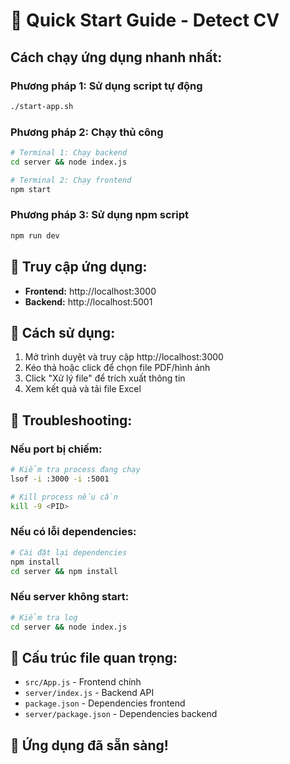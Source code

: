 # 🚀 Quick Start Guide - Detect CV

## Cách chạy ứng dụng nhanh nhất:

### Phương pháp 1: Sử dụng script tự động

```bash
./start-app.sh
```

### Phương pháp 2: Chạy thủ công

```bash
# Terminal 1: Chạy backend
cd server && node index.js

# Terminal 2: Chạy frontend
npm start
```

### Phương pháp 3: Sử dụng npm script

```bash
npm run dev
```

## 📱 Truy cập ứng dụng:

- **Frontend:** http://localhost:3000
- **Backend:** http://localhost:5001

## 🎯 Cách sử dụng:

1. Mở trình duyệt và truy cập http://localhost:3000
2. Kéo thả hoặc click để chọn file PDF/hình ảnh
3. Click "Xử lý file" để trích xuất thông tin
4. Xem kết quả và tải file Excel

## 🔧 Troubleshooting:

### Nếu port bị chiếm:

```bash
# Kiểm tra process đang chạy
lsof -i :3000 -i :5001

# Kill process nếu cần
kill -9 <PID>
```

### Nếu có lỗi dependencies:

```bash
# Cài đặt lại dependencies
npm install
cd server && npm install
```

### Nếu server không start:

```bash
# Kiểm tra log
cd server && node index.js
```

## 📁 Cấu trúc file quan trọng:

- `src/App.js` - Frontend chính
- `server/index.js` - Backend API
- `package.json` - Dependencies frontend
- `server/package.json` - Dependencies backend

## 🎉 Ứng dụng đã sẵn sàng!
